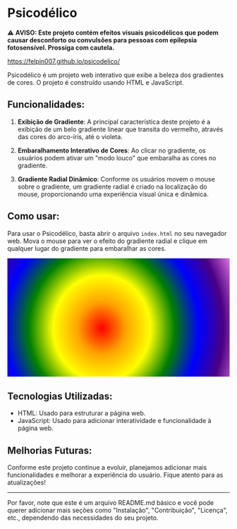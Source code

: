 # Psicodélico

:warning: **AVISO: Este projeto contém efeitos visuais psicodélicos que podem causar desconforto ou convulsões para pessoas com epilepsia fotosensível. Prossiga com cautela.**

https://felpin007.github.io/psicodelico/

Psicodélico é um projeto web interativo que exibe a beleza dos gradientes de cores. O projeto é construído usando HTML e JavaScript.

## Funcionalidades:

1. **Exibição de Gradiente**: A principal característica deste projeto é a exibição de um belo gradiente linear que transita do vermelho, através das cores do arco-íris, até o violeta.

2. **Embaralhamento Interativo de Cores**: Ao clicar no gradiente, os usuários podem ativar um "modo louco" que embaralha as cores no gradiente.

3. **Gradiente Radial Dinâmico**: Conforme os usuários movem o mouse sobre o gradiente, um gradiente radial é criado na localização do mouse, proporcionando uma experiência visual única e dinâmica.

## Como usar:

Para usar o Psicodélico, basta abrir o arquivo `index.html` no seu navegador web. Mova o mouse para ver o efeito do gradiente radial e clique em qualquer lugar do gradiente para embaralhar as cores.

![](amostra.png "Animação com Neve")

## Tecnologias Utilizadas:

- HTML: Usado para estruturar a página web.
- JavaScript: Usado para adicionar interatividade e funcionalidade à página web.

## Melhorias Futuras:

Conforme este projeto continue a evoluir, planejamos adicionar mais funcionalidades e melhorar a experiência do usuário. Fique atento para as atualizações!

---

Por favor, note que este é um arquivo README.md básico e você pode querer adicionar mais seções como "Instalação", "Contribuição", "Licença", etc., dependendo das necessidades do seu projeto.

